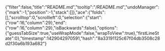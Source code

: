 {"filter":false,"title":"README.md","tooltip":"/README.md","undoManager":{"mark":-1,"position":-1,"stack":[]},"ace":{"folds":[],"scrolltop":0,"scrollleft":0,"selection":{"start":{"row":16,"column":29},"end":{"row":16,"column":29},"isBackwards":false},"options":{"guessTabSize":true,"useWrapMode":false,"wrapToView":true},"firstLineState":0},"timestamp":1429042970591,"hash":"8a33191125c67f04db3508c28d2f30a6b193a682"}